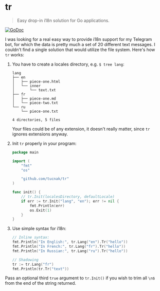# tr
> Easy drop-in i18n solution for Go applications.

[![GoDoc](https://godoc.org/github.com/tucnak/tr?status.svg)](https://godoc.org/github.com/tucnak/tr)

I was looking for a real easy way to provide i18n support for my Telegram
bot, for which the data is pretty much a set of 20 different text messages.
I couldn't find a single solution that would utilize the file system.
Here's how `tr` works:

1. You have to create a locales directory, e.g. `$ tree lang`:
   ```
   lang
   ├── en
   │   ├── piece-one.html
   │   └── inner
   │       └── text.txt
   ├── fr
   │   ├── piece-one.md
   │   └── piece-two.txt
   └── ru
       └── piece-one.txt

   4 directories, 5 files
   ```

   Your files could be of any extension, it doesn't really matter,
   since `tr` ignores extensions anyway.

2. Init `tr` properly in your program:
    ```go
	package main

	import (
		"fmt"
		"os"

		"github.com/tucnak/tr"
	)

	func init() {
		// tr.Init(localesDirectory, defaultLocale)
		if err := tr.Init("lang", "en"); err != nil {
			fmt.Println(err)
			os.Exit(1)
		}
	}
    ```

3. Use simple syntax for i18n:
	```go
    // Inline syntax:
	fmt.Println("In English:", tr.Lang("en").Tr("hello"))
	fmt.Println("In French:", tr.Lang("fr").Tr("hello"))
	fmt.Println("In Russian:", tr.Lang("ru").Tr("hello"))

	// Shadowing
	tr := tr.Lang("fr")
	fmt.Println(tr.Tr("text"))
	```

Pass an optional third `true` argument to `tr.Init()` if you wish
to trim all `\n`s from the end of the string returned.

